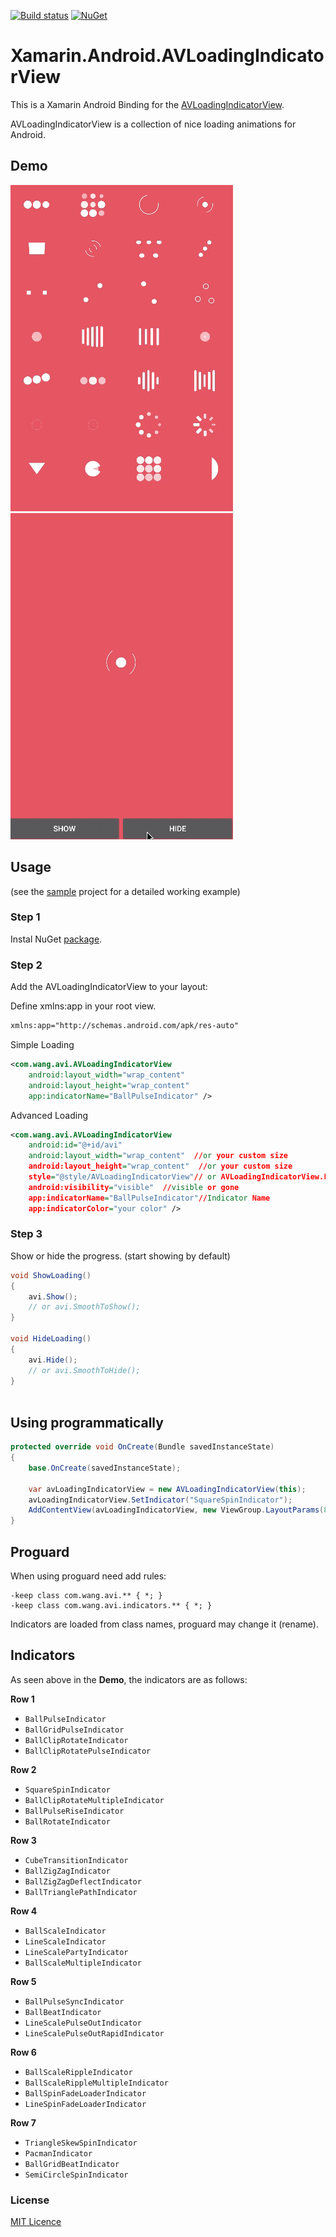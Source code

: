 [![Build status](https://ci.appveyor.com/api/projects/status/kay0t8hupi2ka9k7?svg=true)](https://ci.appveyor.com/project/jzeferino/xamarin-android-avloadingindicatorview)   [![NuGet](https://img.shields.io/nuget/v/Xamarin.Android.AVLoadingIndicatorView.svg?label=NuGet)](https://www.nuget.org/packages/Xamarin.Android.AVLoadingIndicatorView/)

Xamarin.Android.AVLoadingIndicatorView
===================

This is a Xamarin Android Binding for the [AVLoadingIndicatorView](https://github.com/81813780/AVLoadingIndicatorView).

AVLoadingIndicatorView is a collection of nice loading animations for Android.

## Demo
![all_loadings](art/all_loadings.gif)
![loading_detail](art/loading_detail.gif)

## Usage
(see the [sample](https://github.com/jzeferino/Xamarin.Android.AVLoadingIndicatorView/tree/master/src/Xamarin.Android.AVLoadingIndicatorViewBinding.Sample) project for a detailed working example)

### Step 1

Instal NuGet [package](https://www.nuget.org/packages/Xamarin.Android.AVLoadingIndicatorView/).

### Step 2

Add the AVLoadingIndicatorView to your layout:

Define xmlns:app in your root view.

```xml
xmlns:app="http://schemas.android.com/apk/res-auto"
```

Simple Loading

```xml
<com.wang.avi.AVLoadingIndicatorView
    android:layout_width="wrap_content"  
    android:layout_height="wrap_content"
    app:indicatorName="BallPulseIndicator" />
```

Advanced Loading

```xml
<com.wang.avi.AVLoadingIndicatorView
    android:id="@+id/avi"
    android:layout_width="wrap_content"  //or your custom size
    android:layout_height="wrap_content"  //or your custom size
    style="@style/AVLoadingIndicatorView"// or AVLoadingIndicatorView.Large or AVLoadingIndicatorView.Small
    android:visibility="visible"  //visible or gone
    app:indicatorName="BallPulseIndicator"//Indicator Name
    app:indicatorColor="your color" />
```

### Step 3

Show or hide the progress. (start showing by default)
```c#
void ShowLoading()
{
    avi.Show();
    // or avi.SmoothToShow();
}

void HideLoading()
{
    avi.Hide();
    // or avi.SmoothToHide();
}
   
```
## Using programmatically

```c#
protected override void OnCreate(Bundle savedInstanceState)
{
    base.OnCreate(savedInstanceState);

    var avLoadingIndicatorView = new AVLoadingIndicatorView(this);
    avLoadingIndicatorView.SetIndicator("SquareSpinIndicator");
    AddContentView(avLoadingIndicatorView, new ViewGroup.LayoutParams(80, 80));
}            
```
## Proguard

When using proguard need add rules:

```
-keep class com.wang.avi.** { *; }
-keep class com.wang.avi.indicators.** { *; }
```

Indicators are loaded from class names, proguard may change it (rename).

## Indicators

As seen above in the **Demo**, the indicators are as follows:

**Row 1**
 * `BallPulseIndicator`
 * `BallGridPulseIndicator`
 * `BallClipRotateIndicator`
 * `BallClipRotatePulseIndicator`

**Row 2**
 * `SquareSpinIndicator`
 * `BallClipRotateMultipleIndicator`
 * `BallPulseRiseIndicator`
 * `BallRotateIndicator`

**Row 3**
 * `CubeTransitionIndicator`
 * `BallZigZagIndicator`
 * `BallZigZagDeflectIndicator`
 * `BallTrianglePathIndicator`

**Row 4**
 * `BallScaleIndicator`
 * `LineScaleIndicator`
 * `LineScalePartyIndicator`
 * `BallScaleMultipleIndicator`

**Row 5**
 * `BallPulseSyncIndicator`
 * `BallBeatIndicator`
 * `LineScalePulseOutIndicator`
 * `LineScalePulseOutRapidIndicator`

**Row 6**
 * `BallScaleRippleIndicator`
 * `BallScaleRippleMultipleIndicator`
 * `BallSpinFadeLoaderIndicator`
 * `LineSpinFadeLoaderIndicator`

**Row 7**
 * `TriangleSkewSpinIndicator`
 * `PacmanIndicator`
 * `BallGridBeatIndicator`
 * `SemiCircleSpinIndicator`
 
### License
[MIT Licence](LICENSE) 
